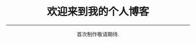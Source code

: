 <html>
<head>
<meta charset="utf-8">
</head>

<body>
	<h1 align="center">欢迎来到我的个人博客</h1>
	<hr>
	<p align="center">首次制作敬请期待.</p>
</body>
</html>

